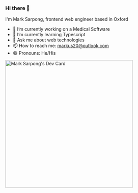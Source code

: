 ### Hi there 👋

I'm Mark Sarpong, frontend web engineer based in Oxford

- 🔭 I’m currently working on a Medical Software 
- 🌱 I’m currently learning Typescript
- 💬 Ask me about web technologies
- 📫 How to reach me: markus20@outlook.com
- 😄 Pronouns: He/His

<a href="https://app.daily.dev/MarkS"><img src="https://api.daily.dev/devcards/d1023efb6b864f8a97ef6034040141f0.png?r=3j2" width="400" alt="Mark Sarpong's Dev Card"/></a>
